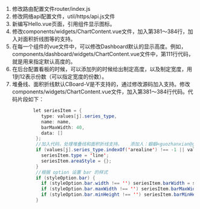 1. 修改路由配置文件router/index.js
2. 修改网络api配置文件，util/https/api.js文件
3. 新编写Hello.vue页面，引用组件显示图标。
4. 修改components/widgets/ChartContent.vue文件，加入第381～384行，加入对面积折线图等的支持。
5. 在每一个组件的vue文件中，可以修改Dashboard默认的显示高度。例如，components/dashboard/widgets/ChartContent.vue文件中，第111行代码，就是用来指定默认高度的。
6. 在后台配置看板的时候，可以添加列的时候给出制定高度，以及制定宽度，用1到12表示份数（可以指定宽度的份数）。
7. 堆叠线、面积折线默认CBoard-V是不支持的，通过修改源码加入支持。修改components/widgets/ChartContent.vue文件，加入第381～384行代码。代码片段如下：
```java
           let seriesItem = {
              type: values[j].series_type,
              name: name,
              barMaxWidth: 40,
              data: []
            };
            //加入代码，处理堆叠线和面积折线支持。   添加人：蝈蝈<guozhanxian@gmail.com>
            if (values[j].series_type.indexOf('arealine') !== -1 || values[j].series_type.indexOf('stackline') !== -1) {
              seriesItem.type = 'line';
              seriesItem.areaStyle = {};
            }
            //根据 option 设置 bar 的样式
            if (styleOption.bar) {
              if (styleOption.bar.width !== '') seriesItem.barWidth = styleOption.bar.width;
              if (styleOption.bar.maxWidth !== '') seriesItem.barMaxWidth = styleOption.bar.maxWidth;
              if (styleOption.bar.minHeight !== '') seriesItem.barMinHeight = styleOption.bar.minHeight;
            }
```
